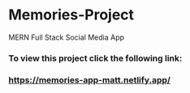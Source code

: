 # Memories-Project
MERN Full Stack Social Media App

### To view this project click the following link:
### https://memories-app-matt.netlify.app/

